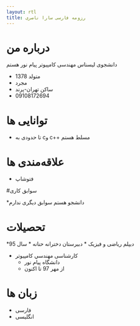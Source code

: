 ```yaml
---
layout: rtl
title: رزومه فارسی سارا ناصری
---
```


# درباره من

دانشجوی لیسناس مهندسی کامپیوتر پیام نور هستم

* متولد 1378
* مجرد
* ساکن تهران-پرند
* 09108172694

# توانایی ها
* تا حدودی به cو c++ مسلط هستم

# علاقه‌مندی ها
* فتوشاپ

#سوابق کاری

*دانشجو هستم سوابق دیگری ندارم

# تحصیلات
*دیپلم ریاضی و فیزیک
    * دبیرستان دخترانه حنانه
    * سال 95
    
* کارشناسی مهندسي کامپیوتر
    * دانشگاه پيام نور
    * از مهر 97 تا اکنون
# زبان ها
* فارسی
* انگلیسی 


